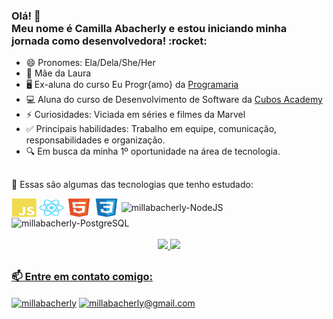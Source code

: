 <h3> 
  Olá! 👋 <br> 
  Meu nome é Camilla Abacherly e estou iniciando minha jornada como desenvolvedora! :rocket: </p> </h3> 

- 😄 Pronomes: Ela/Dela/She/Her
- 👧 Mãe da Laura 
- 🖥️ Ex-aluna do curso Eu Progr{amo} da [Programaria](https://www.programaria.org/ "Programaria")
- 💻 Aluna do curso de Desenvolvimento de Software da [Cubos Academy](https://cubos.academy/ "Cubos Academy") 
- ⚡ Curiosidades: Viciada em séries e filmes da Marvel
- ✅ Principais habilidades: Trabalho em equipe, comunicação, responsabilidades e organização.
- 🔍 Em busca da minha 1º oportunidade na área de tecnologia.

##

🌱 Essas são algumas das tecnologias que tenho estudado:
<div style="display: inline_block">
  <img align="center" alt="millabacherly-Js" height="30" width="40" src="https://raw.githubusercontent.com/devicons/devicon/master/icons/javascript/javascript-plain.svg">
  <img align="center" alt="millabacherly-React" height="30" width="40" src="https://raw.githubusercontent.com/devicons/devicon/master/icons/react/react-original.svg">
  <img align="center" alt="millabacherly-HTML" height="30" width="40" src="https://raw.githubusercontent.com/devicons/devicon/master/icons/html5/html5-original.svg">
  <img align="center" alt="millabacherly-CSS" height="30" width="40" src="https://raw.githubusercontent.com/devicons/devicon/master/icons/css3/css3-original.svg">
  <img align="center" alt="millabacherly-NodeJS" height="30" width="40" src="https://cdn.jsdelivr.net/gh/devicons/devicon/icons/nodejs/nodejs-original.svg">
  <img align="center" alt="millabacherly-PostgreSQL" height="30" width="40" src="https://cdn.jsdelivr.net/gh/devicons/devicon/icons/postgresql/postgresql-original.svg">
</div>
  <br>
<div align="center">
  <a href="https://github.com/millabacherly">
  <img height="155em" src="https://github-readme-stats.vercel.app/api?username=millabacherly&show_icons=true&theme=radical&include_all_commits=true&count_private=true"/>
  <img height="155em" src="https://github-readme-stats.vercel.app/api/top-langs/?username=millabacherly&layout=compact&langs_count=7&theme=radical"/>
</div>
  
##
 <h3 align="left">📫 Entre em contato comigo:</h3>
  <p align="left">
   <a href="https://www.linkedin.com/in/camilla-abacherly-barboza/" target="blank"><img align="center" src="https://cdn-icons-png.flaticon.com/512/174/174857.png" alt="millabacherly" height="40" width="40" /></a>
   <a href = "mailto:millabacherly@gmail.com"><img align="center" src="https://logosmarcas.net/wp-content/uploads/2020/11/Gmail-Logo.png" target="_blank" alt="millabacherly@gmail.com" height="40" width="50" /></a>
</p>
     
     
 



<!--
**millabacherly/millabacherly** is a ✨ _special_ ✨ repository because its `README.md` (this file) appears on your GitHub profile.

Here are some ideas to get you started:

- 🔭 I’m currently working on ...
- 🌱 I’m currently learning ...
- 👯 I’m looking to collaborate on ...
- 🤔 I’m looking for help with ...
- 💬 Ask me about ...
- 📫 How to reach me: ...
- 😄 Pronouns: ...
- ⚡ Fun fact: ...
-->
     

